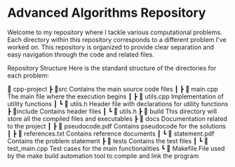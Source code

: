 # Advanced Algorithms Repository

Welcome to my repository where I tackle various computational problems. Each directory within this repository corresponds to a different problem I've worked on. This repository is organized to provide clear separation and easy navigation through the code and related files.

Repository Structure
Here is the standard structure of the directories for each problem:

📂 cpp-project
┣ 📂src      Contains the main source code files
┃ ┣ 📜 main.cpp      The main file where the execution begins
┃ ┣ 📜 utils.cpp      Implementation of utility functions
┃ ┗ 📜 utils.h      Header file with declarations for utility functions
┣ 📂include      Contains header files
┃ ┗ 📜 utils.h
┣ 📂 build      This directory will store all the compiled files and executables
┣ 📂 docs      Documentation related to the project
┃ ┣ 📜 pseudocode.pdf      Contains pseudocode for the solutions
┃ ┣ 📜 references.txt      Contains reference documents
┃ ┗ 📜 statement.pdf      Contains the problem statement
┣ 📂 tests      Contains the test files
┃ ┗ 📜 test_main.cpp      Test cases for the main functionalities
┗ 📜 Makefile      File used by the make build automation tool to compile and link the program


